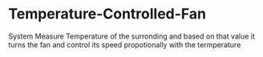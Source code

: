 # Temperature-Controlled-Fan
System Measure Temperature of the surronding and based on that value it turns the fan and control its speed propotionally with the termperature
